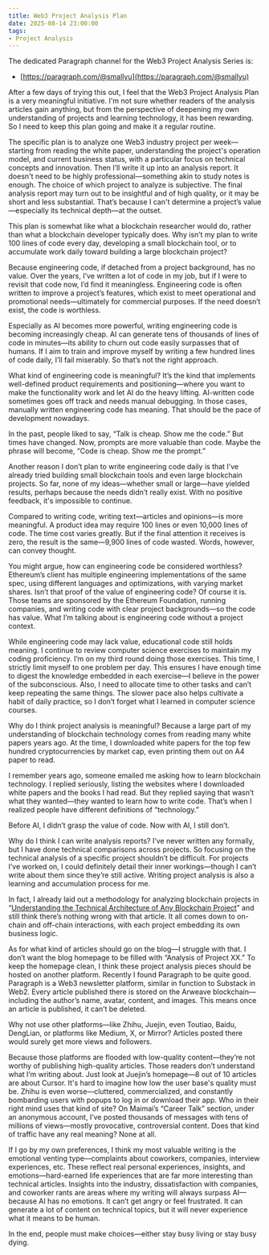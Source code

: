 ```yaml
---
title: Web3 Project Analysis Plan
date: 2025-08-14 23:00:00
tags:
- Project Analysis
---
```


The dedicated Paragraph channel for the Web3 Project Analysis Series is:

- [https://paragraph.com/@smallyu](https://paragraph.com/@smallyu)

After a few days of trying this out, I feel that the Web3 Project Analysis Plan is a very meaningful initiative. I'm not sure whether readers of the analysis articles gain anything, but from the perspective of deepening my own understanding of projects and learning technology, it has been rewarding. So I need to keep this plan going and make it a regular routine.

The specific plan is to analyze one Web3 industry project per week—starting from reading the white paper, understanding the project's operation model, and current business status, with a particular focus on technical concepts and innovation. Then I’ll write it up into an analysis report. It doesn't need to be highly professional—something akin to study notes is enough. The choice of which project to analyze is subjective. The final analysis report may turn out to be insightful and of high quality, or it may be short and less substantial. That’s because I can't determine a project’s value—especially its technical depth—at the outset.

This plan is somewhat like what a blockchain researcher would do, rather than what a blockchain developer typically does. Why isn’t my plan to write 100 lines of code every day, developing a small blockchain tool, or to accumulate work daily toward building a large blockchain project?

Because engineering code, if detached from a project background, has no value. Over the years, I’ve written a lot of code in my job, but if I were to revisit that code now, I’d find it meaningless. Engineering code is often written to improve a project’s features, which exist to meet operational and promotional needs—ultimately for commercial purposes. If the need doesn’t exist, the code is worthless.

Especially as AI becomes more powerful, writing engineering code is becoming increasingly cheap. AI can generate tens of thousands of lines of code in minutes—its ability to churn out code easily surpasses that of humans. If I aim to train and improve myself by writing a few hundred lines of code daily, I’ll fail miserably. So that’s not the right approach.

What kind of engineering code is meaningful? It’s the kind that implements well-defined product requirements and positioning—where you want to make the functionality work and let AI do the heavy lifting. AI-written code sometimes goes off track and needs manual debugging. In those cases, manually written engineering code has meaning. That should be the pace of development nowadays.

In the past, people liked to say, “Talk is cheap. Show me the code.” But times have changed. Now, prompts are more valuable than code. Maybe the phrase will become, “Code is cheap. Show me the prompt.”

Another reason I don’t plan to write engineering code daily is that I’ve already tried building small blockchain tools and even large blockchain projects. So far, none of my ideas—whether small or large—have yielded results, perhaps because the needs didn’t really exist. With no positive feedback, it's impossible to continue.

Compared to writing code, writing text—articles and opinions—is more meaningful. A product idea may require 100 lines or even 10,000 lines of code. The time cost varies greatly. But if the final attention it receives is zero, the result is the same—9,900 lines of code wasted. Words, however, can convey thought.

You might argue, how can engineering code be considered worthless? Ethereum’s client has multiple engineering implementations of the same spec, using different languages and optimizations, with varying market shares. Isn’t that proof of the value of engineering code? Of course it is. Those teams are sponsored by the Ethereum Foundation, running companies, and writing code with clear project backgrounds—so the code has value. What I’m talking about is engineering code without a project context.

While engineering code may lack value, educational code still holds meaning. I continue to review computer science exercises to maintain my coding proficiency. I’m on my third round doing those exercises. This time, I strictly limit myself to one problem per day. This ensures I have enough time to digest the knowledge embedded in each exercise—I believe in the power of the subconscious. Also, I need to allocate time to other tasks and can’t keep repeating the same things. The slower pace also helps cultivate a habit of daily practice, so I don’t forget what I learned in computer science courses.

Why do I think project analysis is meaningful? Because a large part of my understanding of blockchain technology comes from reading many white papers years ago. At the time, I downloaded white papers for the top few hundred cryptocurrencies by market cap, even printing them out on A4 paper to read.

I remember years ago, someone emailed me asking how to learn blockchain technology. I replied seriously, listing the websites where I downloaded white papers and the books I had read. But they replied saying that wasn’t what they wanted—they wanted to learn how to write code. That’s when I realized people have different definitions of “technology.”

Before AI, I didn’t grasp the value of code. Now with AI, I still don’t.

Why do I think I can write analysis reports? I’ve never written any formally, but I have done technical comparisons across projects. So focusing on the technical analysis of a specific project shouldn’t be difficult. For projects I’ve worked on, I could definitely detail their inner workings—though I can’t write about them since they’re still active. Writing project analysis is also a learning and accumulation process for me.

In fact, I already laid out a methodology for analyzing blockchain projects in “[Understanding the Technical Architecture of Any Blockchain Project](/2024/10/15/看懂任意区块链项目的技术架构/)” and still think there’s nothing wrong with that article. It all comes down to on-chain and off-chain interactions, with each project embedding its own business logic.

As for what kind of articles should go on the blog—I struggle with that. I don’t want the blog homepage to be filled with “Analysis of Project XX.” To keep the homepage clean, I think these project analysis pieces should be hosted on another platform. Recently I found Paragraph to be quite good. Paragraph is a Web3 newsletter platform, similar in function to Substack in Web2. Every article published there is stored on the Arweave blockchain—including the author’s name, avatar, content, and images. This means once an article is published, it can’t be deleted.

Why not use other platforms—like Zhihu, Juejin, even Toutiao, Baidu, DengLian, or platforms like Medium, X, or Mirror? Articles posted there would surely get more views and followers.

Because those platforms are flooded with low-quality content—they’re not worthy of publishing high-quality articles. Those readers don’t understand what I’m writing about. Just look at Juejin’s homepage—8 out of 10 articles are about Cursor. It's hard to imagine how low the user base's quality must be. Zhihu is even worse—cluttered, commercialized, and constantly bombarding users with popups to log in or download their app. Who in their right mind uses that kind of site? On Maimai’s “Career Talk” section, under an anonymous account, I’ve posted thousands of messages with tens of millions of views—mostly provocative, controversial content. Does that kind of traffic have any real meaning? None at all.

If I go by my own preferences, I think my most valuable writing is the emotional venting type—complaints about coworkers, companies, interview experiences, etc. These reflect real personal experiences, insights, and emotions—hard-earned life experiences that are far more interesting than technical articles. Insights into the industry, dissatisfaction with companies, and coworker rants are areas where my writing will always surpass AI—because AI has no emotions. It can’t get angry or feel frustrated. It can generate a lot of content on technical topics, but it will never experience what it means to be human.

In the end, people must make choices—either stay busy living or stay busy dying.
